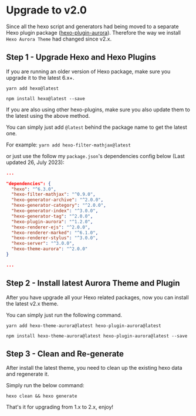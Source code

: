 # Upgrade to v2.0

Since all the hexo script and generators had being moved to a separate Hexo plugin package ([hexo-plugin-aurora](https://github.com/auroral-ui/hexo-plugin-aurora)). Therefore the way we install `Hexo Aurora Theme` had changed since v2.x.

## Step 1 - Upgrade Hexo and Hexo Plugins

If you are running an older version of Hexo package, make sure you upgrade it to the latest 6.x+.

<CodeGroup>
  <CodeGroupItem title="YARN">

```shell:no-line-numbers
yarn add hexo@latest
```

  </CodeGroupItem>

  <CodeGroupItem title="NPM">

```shell:no-line-numbers
npm install hexo@latest --save
```

  </CodeGroupItem>
</CodeGroup>

If you are also using other hexo-plugins, make sure you also update them to the latest using the above method.

You can simply just add `@latest` behind the package name to get the latest one.

For example: `yarn add hexo-filter-mathjax@latest`

or just use the follow my `package.json`'s dependencies config below (Last updated 26, July 2023):

```json
...

"dependencies": {
  "hexo": "^6.3.0",
  "hexo-filter-mathjax": "^0.9.0",
  "hexo-generator-archive": "^2.0.0",
  "hexo-generator-category": "^2.0.0",
  "hexo-generator-index": "^3.0.0",
  "hexo-generator-tag": "^2.0.0",
  "hexo-plugin-aurora": "^1.2.0",
  "hexo-renderer-ejs": "^2.0.0",
  "hexo-renderer-marked": "^6.1.0",
  "hexo-renderer-stylus": "^3.0.0",
  "hexo-server": "^3.0.0",
  "hexo-theme-aurora": "^2.0.0"
}

...
```

## Step 2 - Install latest Aurora Theme and Plugin

After you have upgrade all your Hexo related packages, now you can install the latest v2.x theme.

You can simply just run the following command.

<CodeGroup>
  <CodeGroupItem title="YARN">

```shell:no-line-numbers
yarn add hexo-theme-aurora@latest hexo-plugin-aurora@latest
```

  </CodeGroupItem>

  <CodeGroupItem title="NPM">

```shell:no-line-numbers
npm install hexo-theme-aurora@latest hexo-plugin-aurora@latest --save
```

  </CodeGroupItem>
</CodeGroup>

## Step 3 - Clean and Re-generate

After install the latest theme, you need to clean up the existing hexo data and regenerate it.

Simply run the below command:

```shell:no-line-numbers
hexo clean && hexo generate
```

That's it for upgrading from 1.x to 2.x, enjoy!

